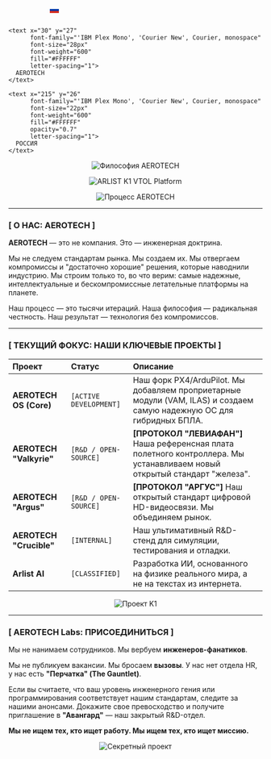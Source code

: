 <p align="center">
  <svg width="340" height="35" xmlns="http://www.w3.org/2000/svg">
    <rect x="0" y="9" width="18" height="4" fill="#FFFFFF"/>
    <rect x="0" y="13" width="18" height="4" fill="#0039A6"/>
    <rect x="0" y="17" width="18" height="4" fill="#D52B1E"/>
    
    <text x="30" y="27" 
          font-family="'IBM Plex Mono', 'Courier New', Courier, monospace" 
          font-size="28px" 
          font-weight="600" 
          fill="#FFFFFF" 
          letter-spacing="1">
      AEROTECH
    </text>
    
    <text x="215" y="26" 
          font-family="'IBM Plex Mono', 'Courier New', Courier, monospace" 
          font-size="22px" 
          font-weight="600" 
          fill="#FFFFFF" 
          opacity="0.7" 
          letter-spacing="1">
      РОССИЯ
    </text>
  </svg>
</p>

<p align="center">
  <img src="https://i.imgur.com/8Q7O4mZ.png" alt="Философия AEROTECH"/>
</p>

<p align="center">
  <img src="https://i.imgur.com/9nF0b1Q.jpeg" alt="ARLIST K1 VTOL Platform"/>
</p>

<p align="center">
  <img src="https://i.imgur.com/g0tX81c.png" alt="Процесс AEROTECH"/>
</p>

---

### **[ О НАС: AEROTECH ]**

**AEROTECH** — это не компания. Это — инженерная доктрина.

Мы не следуем стандартам рынка. Мы создаем их. Мы отвергаем компромиссы и "достаточно хорошие" решения, которые наводнили индустрию. Мы строим только то, во что верим: самые надежные, интеллектуальные и бескомпромиссные летательные платформы на планете.

Наш процесс — это тысячи итераций. Наша философия — радикальная честность. Наш результат — технология без компромиссов.

---

### **[ ТЕКУЩИЙ ФОКУС: НАШИ КЛЮЧЕВЫЕ ПРОЕКТЫ ]**

| Проект | Статус | Описание |
| :--- | :--- | :--- |
| **AEROTECH OS (Core)** | `[ACTIVE DEVELOPMENT]` | Наш форк PX4/ArduPilot. Мы добавляем проприетарные модули (VAM, ILAS) и создаем самую надежную ОС для гибридных БПЛА. |
| **AEROTECH "Valkyrie"** | `[R&D / OPEN-SOURCE]` | **[ПРОТОКОЛ "ЛЕВИАФАН"]** Наша референсная плата полетного контроллера. Мы устанавливаем новый открытый стандарт "железа". |
| **AEROTECH "Argus"** | `[R&D / OPEN-SOURCE]` | **[ПРОТОКОЛ "АРГУС"]** Наш открытый стандарт цифровой HD-видеосвязи. Мы объединяем рынок. |
| **AEROTECH "Crucible"** | `[INTERNAL]` | Наш ультимативный R&D-стенд для симуляции, тестирования и отладки. |
| **Arlist AI** | `[CLASSIFIED]` | Разработка ИИ, основанного на физике реального мира, а не на текстах из интернета. |

<p align="center">
  <img src="https://i.imgur.com/gJ8zK3W.png" alt="Проект K1"/>
</p>

---

### **[ AEROTECH Labs: ПРИСОЕДИНИТЬСЯ ]**

Мы не нанимаем сотрудников. Мы вербуем **инженеров-фанатиков**.

Мы не публикуем вакансии. Мы бросаем **вызовы**. У нас нет отдела HR, у нас есть **"Перчатка" (The Gauntlet)**.

Если вы считаете, что ваш уровень инженерного гения или программирования соответствует нашим стандартам, следите за нашими анонсами. Докажите свое превосходство и получите приглашение в **"Авангард"** — наш закрытый R&D-отдел.

**Мы не ищем тех, кто ищет работу. Мы ищем тех, кто ищет миссию.**

<p align="center">
  <img src="https://i.imgur.com/vHqgS4L.png" alt="Секретный проект"/>
</p>
